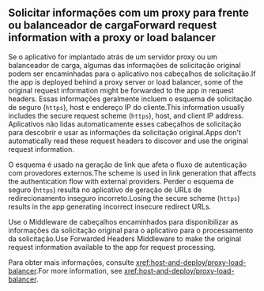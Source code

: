 ## <a name="forward-request-information-with-a-proxy-or-load-balancer"></a><span data-ttu-id="1d28f-101">Solicitar informações com um proxy para frente ou balanceador de carga</span><span class="sxs-lookup"><span data-stu-id="1d28f-101">Forward request information with a proxy or load balancer</span></span>

<span data-ttu-id="1d28f-102">Se o aplicativo for implantado atrás de um servidor proxy ou um balanceador de carga, algumas das informações de solicitação original podem ser encaminhadas para o aplicativo nos cabeçalhos de solicitação.</span><span class="sxs-lookup"><span data-stu-id="1d28f-102">If the app is deployed behind a proxy server or load balancer, some of the original request information might be forwarded to the app in request headers.</span></span> <span data-ttu-id="1d28f-103">Essas informações geralmente incluem o esquema de solicitação de seguro (`https`), host e endereço IP do cliente.</span><span class="sxs-lookup"><span data-stu-id="1d28f-103">This information usually includes the secure request scheme (`https`), host, and client IP address.</span></span> <span data-ttu-id="1d28f-104">Aplicativos não lidas automaticamente esses cabeçalhos de solicitação para descobrir e usar as informações da solicitação original.</span><span class="sxs-lookup"><span data-stu-id="1d28f-104">Apps don't automatically read these request headers to discover and use the original request information.</span></span>

<span data-ttu-id="1d28f-105">O esquema é usado na geração de link que afeta o fluxo de autenticação com provedores externos.</span><span class="sxs-lookup"><span data-stu-id="1d28f-105">The scheme is used in link generation that affects the authentication flow with external providers.</span></span> <span data-ttu-id="1d28f-106">Perder o esquema de seguro (`https`) resulta no aplicativo de geração de URLs de redirecionamento inseguro incorreto.</span><span class="sxs-lookup"><span data-stu-id="1d28f-106">Losing the secure scheme (`https`) results in the app generating incorrect insecure redirect URLs.</span></span>

<span data-ttu-id="1d28f-107">Use o Middleware de cabeçalhos encaminhados para disponibilizar as informações da solicitação original para o aplicativo para o processamento da solicitação.</span><span class="sxs-lookup"><span data-stu-id="1d28f-107">Use Forwarded Headers Middleware to make the original request information available to the app for request processing.</span></span>

<span data-ttu-id="1d28f-108">Para obter mais informações, consulte <xref:host-and-deploy/proxy-load-balancer>.</span><span class="sxs-lookup"><span data-stu-id="1d28f-108">For more information, see <xref:host-and-deploy/proxy-load-balancer>.</span></span>
